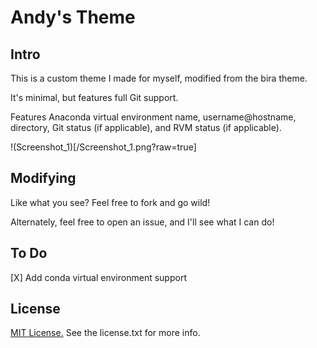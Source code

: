 # Andy's Theme

## Intro

This is a custom theme I made for myself, modified from the bira theme.

It's minimal, but features full Git support.

Features Anaconda virtual environment name, username@hostname, directory, Git status (if applicable), and RVM status (if applicable).

!(Screenshot_1)[/Screenshot_1.png?raw=true]

## Modifying

Like what you see? Feel free to fork and go wild!

Alternately, feel free to open an issue, and I'll see what I can do!

## To Do

[X] Add conda virtual environment support

## License

[MIT License.](https://choosealicense.com/licenses/mit/) See the license.txt for more info.

